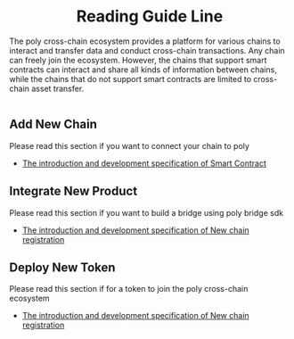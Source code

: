 <h1 align="center">Reading Guide Line</h1>

The poly cross-chain ecosystem provides a platform for various chains to interact and transfer data and conduct cross-chain transactions. Any chain can freely join the ecosystem. However, the chains that support smart contracts can interact and share all kinds of information between chains, while the chains that do not support smart contracts are limited to cross-chain asset transfer.

<div align=center><img src="resources/flow_chart2.png" alt=""/></div>

## Add New Chain
Please read this section if you want to connect your chain to poly
- [The introduction and development specification of Smart Contract](new_chain/readme.md)

## Integrate New Product
Please read this section if you want to build a bridge using poly bridge sdk
- [The introduction and development specification of New chain registration](new_product/integrate_bridge/bridge.md)

## Deploy New Token
Please read this section if for a token to join the poly cross-chain ecosystem
- [The introduction and development specification of New chain registration](new_product/integrate_bridge/bridge.md)


